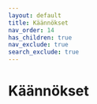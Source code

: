 ```yaml
---
layout: default
title: Käännökset
nav_order: 14
has_children: true
nav_exclude: true
search_exclude: true
---
```


# Käännökset
